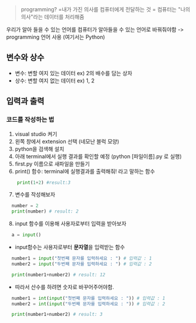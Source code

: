 > programming? 
=내가 가진 의사를 컴퓨터에게 전달하는 것 
= 컴퓨터는 "나의 의사"라는 데이터를 처리해줌

우리가 알아 들을 수 있는 언어를 컴퓨터가 알아들을 수 있는 언어로 바꿔줘야함 
-> programming 언어 사용 (여기서는 Python)

## 변수와 상수
- 변수: 변할 여지 있는 데이터 ex) 2의 배수를 담는 상자
- 상수: 변할 여지 없는 데이터 ex) 1, 2

## 입력과 출력

### 코드를 작성하는 법
1. visual studio 켜기
2. 왼쪽 창에서 extension 선택 (네모난 블럭 모양)
3. python을 검색해 설치
4. 아래 terminal에서 실행 결과를 확인할 예정 (python [파일이름].py 로 실행)
5. first.py 이름으로 새파일을 만들기
6. print() 함수: terminal에 실행결과를 출력해줘! 라고 말하는 함수 
```python
    print(1+2) #result:3
```
7. 변수를 작성해보자
```python
  number = 2
  print(number) # result: 2
```
8. input 함수를 이용해 사용자로부터 입력을 받아보자
```python
  a = input()
```
- input함수는 사용자로부터 **문자열**을 입력받는 함수
```python
  number1 = input("첫번째 문자를 입력하세요 : ") # 입력값 : 1
  number2 = input("두번째 문자를 입력하세요 : ") # 입력값 : 2

  print(number1+number2) # result: 12
```
- 따라서 산수를 하려면 숫자로 바꾸어주어야함.
```python
  number1 = int(input("첫번째 문자를 입력하세요 : ")) # 입력값 : 1
  number2 = int(input("두번째 문자를 입력하세요 : ")) # 입력값 : 2

  print(number1+number2) # result: 3
```
